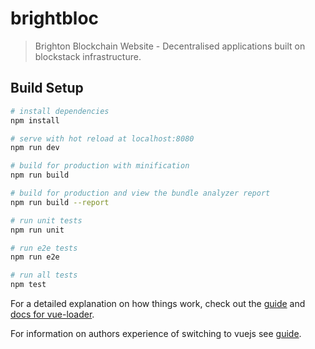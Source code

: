 # brightbloc

> Brighton Blockchain Website - Decentralised applications built on blockstack infrastructure.

## Build Setup

``` bash
# install dependencies
npm install

# serve with hot reload at localhost:8080
npm run dev

# build for production with minification
npm run build

# build for production and view the bundle analyzer report
npm run build --report

# run unit tests
npm run unit

# run e2e tests
npm run e2e

# run all tests
npm test
```

For a detailed explanation on how things work, check out the [guide](http://vuejs-templates.github.io/webpack/) and [docs for vue-loader](http://vuejs.github.io/vue-loader).

For information on authors experience of switching to vuejs see [guide](https://mijoco.atlassian.net/wiki/spaces/WIK/blog/2018/01/27/20021249/Learning+Vuejs).
